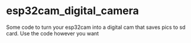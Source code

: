 # esp32cam_digital_camera
Some code to turn your esp32cam into a digital cam that saves pics to sd card. Use the code however you want
